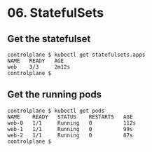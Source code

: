 # 06. StatefulSets

## Get the statefulset
```
controlplane $ kubectl get statefulsets.apps 
NAME   READY   AGE
web    3/3     2m12s
controlplane $
```

## Get the running pods
```
controlplane $ kubectl get pods
NAME    READY   STATUS    RESTARTS   AGE
web-0   1/1     Running   0          112s
web-1   1/1     Running   0          99s
web-2   1/1     Running   0          87s
controlplane $
```